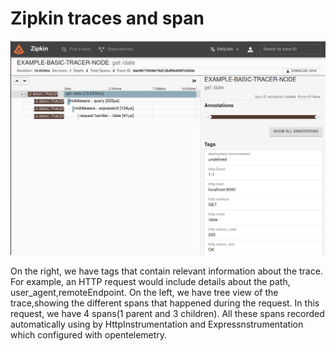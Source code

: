 # Zipkin traces and span

![demopic](https://github.com/siddhikhapare/Opentelemetry-tracing-examples/blob/main/tracing/tracingshots/date-zipkin.PNG)


On the right, we have tags that contain relevant information about the trace. For example, an HTTP request would include details about the path, user_agent,remoteEndpoint. On the left, we have tree view of the trace,showing the different spans that happened during the request. In this request, we have 4 spans(1 parent and 3 children). All these spans recorded automatically using by HttpInstrumentation and Expressnstrumentation which configured with opentelemetry.
